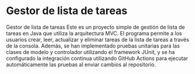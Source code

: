 # Gestor de lista de tareas

Gestor de lista de tareas
Este es un proyecto simple de gestión de lista de tareas en Java que utiliza la arquitectura MVC. El programa permite a los usuarios crear, leer, actualizar y eliminar tareas de la lista de tareas a través de la consola. Además, se han implementado pruebas unitarias para las clases de modelo y controlador utilizando el framework JUnit, y se ha configurado la integración continua utilizando GitHub Actions para ejecutar automáticamente las pruebas al enviar cambios al repositorio.
